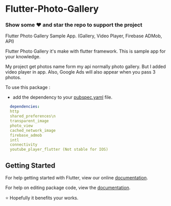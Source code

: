 # Flutter-Photo-Gallery

### Show some :heart: and star the repo to support the project

Flutter Photo Gallery Sample App. (Gallery, Video Player, Firebase ADMob, API)

Flutter Photo Gallery it's make with flutter framework. This is sample app for your knowledge.

My project get photos name form my api normally photo gallery. But I added video player in app. Also, Google Ads will also appear when you pass 3 photos.

To use this package :

* add the dependency to your [pubspec.yaml](https://github.com/dmazlum/Flutter-Photo-Gallery/blob/master/pubspec.yaml) file.

```yaml
  dependencies:
  http
  shared_preferences\n
  transparent_image
  photo_view
  cached_network_image
  firebase_admob
  intl
  connectivity
  youtube_player_flutter (Not stable for IOS)
```

## Getting Started

For help getting started with Flutter, view our online [documentation](https://flutter.io/).

For help on editing package code, view the [documentation](https://flutter.io/developing-packages/).

:star: Hopefully it benefits your works.

